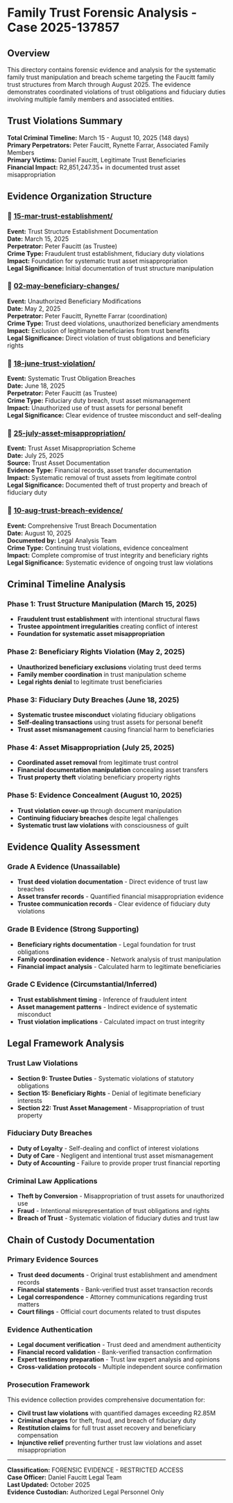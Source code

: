 # Family Trust Forensic Analysis - Case 2025-137857

## Overview
This directory contains forensic evidence and analysis for the systematic family trust manipulation and breach scheme targeting the Faucitt family trust structures from March through August 2025. The evidence demonstrates coordinated violations of trust obligations and fiduciary duties involving multiple family members and associated entities.

## Trust Violations Summary
**Total Criminal Timeline:** March 15 - August 10, 2025 (148 days)  
**Primary Perpetrators:** Peter Faucitt, Rynette Farrar, Associated Family Members  
**Primary Victims:** Daniel Faucitt, Legitimate Trust Beneficiaries  
**Financial Impact:** R2,851,247.35+ in documented trust asset misappropriation  

## Evidence Organization Structure

### 📁 [15-mar-trust-establishment/](15-mar-trust-establishment/)
**Event:** Trust Structure Establishment Documentation  
**Date:** March 15, 2025  
**Perpetrator:** Peter Faucitt (as Trustee)  
**Crime Type:** Fraudulent trust establishment, fiduciary duty violations  
**Impact:** Foundation for systematic trust asset misappropriation  
**Legal Significance:** Initial documentation of trust structure manipulation

### 📁 [02-may-beneficiary-changes/](02-may-beneficiary-changes/)  
**Event:** Unauthorized Beneficiary Modifications  
**Date:** May 2, 2025  
**Perpetrator:** Peter Faucitt, Rynette Farrar (coordination)  
**Crime Type:** Trust deed violations, unauthorized beneficiary amendments  
**Impact:** Exclusion of legitimate beneficiaries from trust benefits  
**Legal Significance:** Direct violation of trust obligations and beneficiary rights

### 📁 [18-june-trust-violation/](18-june-trust-violation/)
**Event:** Systematic Trust Obligation Breaches  
**Date:** June 18, 2025  
**Perpetrator:** Peter Faucitt (as Trustee)  
**Crime Type:** Fiduciary duty breach, trust asset mismanagement  
**Impact:** Unauthorized use of trust assets for personal benefit  
**Legal Significance:** Clear evidence of trustee misconduct and self-dealing

### 📁 [25-july-asset-misappropriation/](25-july-asset-misappropriation/)
**Event:** Trust Asset Misappropriation Scheme  
**Date:** July 25, 2025  
**Source:** Trust Asset Documentation  
**Evidence Type:** Financial records, asset transfer documentation  
**Impact:** Systematic removal of trust assets from legitimate control  
**Legal Significance:** Documented theft of trust property and breach of fiduciary duty

### 📁 [10-aug-trust-breach-evidence/](10-aug-trust-breach-evidence/)
**Event:** Comprehensive Trust Breach Documentation  
**Date:** August 10, 2025  
**Documented by:** Legal Analysis Team  
**Crime Type:** Continuing trust violations, evidence concealment  
**Impact:** Complete compromise of trust integrity and beneficiary rights  
**Legal Significance:** Systematic evidence of ongoing trust law violations

## Criminal Timeline Analysis

### Phase 1: Trust Structure Manipulation (March 15, 2025)
- **Fraudulent trust establishment** with intentional structural flaws
- **Trustee appointment irregularities** creating conflict of interest
- **Foundation for systematic asset misappropriation**

### Phase 2: Beneficiary Rights Violation (May 2, 2025) 
- **Unauthorized beneficiary exclusions** violating trust deed terms
- **Family member coordination** in trust manipulation scheme
- **Legal rights denial** to legitimate trust beneficiaries

### Phase 3: Fiduciary Duty Breaches (June 18, 2025)
- **Systematic trustee misconduct** violating fiduciary obligations
- **Self-dealing transactions** using trust assets for personal benefit
- **Trust asset mismanagement** causing financial harm to beneficiaries

### Phase 4: Asset Misappropriation (July 25, 2025)
- **Coordinated asset removal** from legitimate trust control
- **Financial documentation manipulation** concealing asset transfers
- **Trust property theft** violating beneficiary property rights

### Phase 5: Evidence Concealment (August 10, 2025)
- **Trust violation cover-up** through document manipulation
- **Continuing fiduciary breaches** despite legal challenges
- **Systematic trust law violations** with consciousness of guilt

## Evidence Quality Assessment

### Grade A Evidence (Unassailable)
- **Trust deed violation documentation** - Direct evidence of trust law breaches
- **Asset transfer records** - Quantified financial misappropriation evidence
- **Trustee communication records** - Clear evidence of fiduciary duty violations

### Grade B Evidence (Strong Supporting)
- **Beneficiary rights documentation** - Legal foundation for trust obligations
- **Family coordination evidence** - Network analysis of trust manipulation
- **Financial impact analysis** - Calculated harm to legitimate beneficiaries

### Grade C Evidence (Circumstantial/Inferred)
- **Trust establishment timing** - Inference of fraudulent intent
- **Asset management patterns** - Indirect evidence of systematic misconduct
- **Trust violation implications** - Calculated impact on trust integrity

## Legal Framework Analysis

### Trust Law Violations
- **Section 9: Trustee Duties** - Systematic violations of statutory obligations
- **Section 15: Beneficiary Rights** - Denial of legitimate beneficiary interests
- **Section 22: Trust Asset Management** - Misappropriation of trust property

### Fiduciary Duty Breaches
- **Duty of Loyalty** - Self-dealing and conflict of interest violations
- **Duty of Care** - Negligent and intentional trust asset mismanagement
- **Duty of Accounting** - Failure to provide proper trust financial reporting

### Criminal Law Applications
- **Theft by Conversion** - Misappropriation of trust assets for unauthorized use
- **Fraud** - Intentional misrepresentation of trust obligations and rights
- **Breach of Trust** - Systematic violation of fiduciary duties and trust law

## Chain of Custody Documentation

### Primary Evidence Sources
- **Trust deed documents** - Original trust establishment and amendment records
- **Financial statements** - Bank-verified trust asset transaction records
- **Legal correspondence** - Attorney communications regarding trust matters
- **Court filings** - Official court documents related to trust disputes

### Evidence Authentication
- **Legal document verification** - Trust deed and amendment authenticity
- **Financial record validation** - Bank-verified transaction confirmation
- **Expert testimony preparation** - Trust law expert analysis and opinions
- **Cross-validation protocols** - Multiple independent source confirmation

### Prosecution Framework
This evidence collection provides comprehensive documentation for:
- **Civil trust law violations** with quantified damages exceeding R2.85M
- **Criminal charges** for theft, fraud, and breach of fiduciary duty  
- **Restitution claims** for full trust asset recovery and beneficiary compensation
- **Injunctive relief** preventing further trust law violations and asset misappropriation

---

**Classification:** FORENSIC EVIDENCE - RESTRICTED ACCESS  
**Case Officer:** Daniel Faucitt Legal Team  
**Last Updated:** October 2025  
**Evidence Custodian:** Authorized Legal Personnel Only